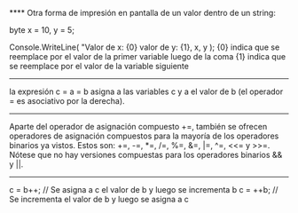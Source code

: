 **** Otra forma de impresión en pantalla de un valor dentro de un string:

byte x = 10, y = 5;

Console.WriteLine( "Valor de x: {0} valor de y: {1}, x, y );
{0} indica que se reemplace por el valor de la primer variable luego de la coma
{1} indica que se reemplace por el valor de la variable siguiente

****  
la expresión c = a = b asigna a las variables c y a el valor de b (el operador = es asociativo por la derecha).

****
 Aparte del operador de asignación compuesto +=, también se ofrecen operadores de asignación compuestos para la mayoría de los operadores binarios ya vistos. Estos son: +=, -=, *=, /=, %=, &=, |=, ^=, <<= y >>=. 
Nótese que no hay versiones compuestas para los operadores binarios && y ||.

**** 
c = b++; // Se asigna a c el valor de b y luego se incrementa b
c = ++b; // Se incrementa el valor de b y luego se asigna a c